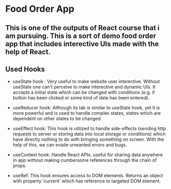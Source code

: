 # Food Order App

## This is one of the outputs of React course that i am pursuing. This is a sort of demo food order app that includes interective UIs made with the help of React.

## Used Hooks
- useState hook : Very useful to make website user interective. Without useState one can't perceive to make interective and dynamic UIs. It accepts a initial state which can be changed with conditions (e.g. if button has been clicked or some kind of data has been entered).

- useReducer hook: Although its tak is similar to useState hook, yet it is more powerful and is used to handle complex states, states which are dependent on other states to be changed.

- useEffect hook: This hook is utilized to handle side-effects (sending http requests to server or storing data into local storage or conditions) which have directly nothing to do with bringing something on screen. With the help of this, we can evade unwanted errors and bugs.

- useContext hook: Handle React APIs. useful for sharing data anywhere in app without making cumbersome references through the chain of props.

- useRef: This hook ensures access to DOM elements. Returns an object with property 'current' which has reference to targeted DOM element.


